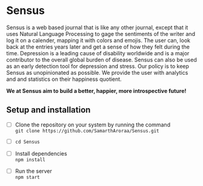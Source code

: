 # Sensus
Sensus is a web based journal that is like any other journal, except that it uses Natural Language Processing to gage the sentiments of the writer and log it on a calender, mapping it with colors and emojis. The user can, look back at the entries years later and get a sense of how they felt during the time. 
Depression is a leading cause of disability worldwide and is a major contributor to the overall global burden of disease. Sensus can also be used as an early detection tool for depression and stress. 
Our policy is to keep Sensus as unopinionated as possible. We provide the user with analytics and and statistics on their happiness quotient. 

**We at Sensus aim to build a better, happier, more introspective future!**


## Setup and installation

- [ ] Clone the repository on your system by running the command <br/>
  `git clone https://github.com/SamarthAroraa/Sensus.git`

- [ ] `cd Sensus`

- [ ] Install dependencies <br/>
      `npm install`
      
 - [ ] Run the server <br/>
 `npm start`
